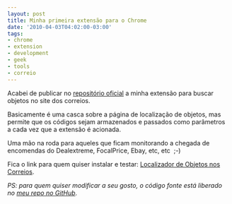 ```yaml
---
layout: post
title: Minha primeira extensão para o Chrome
date: '2010-04-03T04:02:00-03:00'
tags:
- chrome
- extension
- development
- geek
- tools
- correio
---
```

Acabei de publicar no [repositório oficial](https://chrome.google.com/extensions/ "Google Play Store") a minha extensão para buscar objetos no site dos correios.

Basicamente é uma casca sobre a página de localização de objetos, mas permite que os códigos sejam armazenados e passados como parâmetros a cada vez que a extensão é acionada.

Uma mão na roda para aqueles que ficam monitorando a chegada de encomendas do Dealextreme, FocalPrice, Ebay, etc, etc  ;-)

Fica o link para quem quiser instalar e testar: [Localizador de Objetos nos Correios](https://chrome.google.com/webstore/detail/localizador-de-objetos-no/knglknpmnnnobciipgadcpbkpcegikhj "Localizador de Objetos nos Correios").

*PS: para quem quiser modificar a seu gosto, o código fonte está liberado no [meu repo no GitHub](https://github.com/uilian/chrome_busca_objetos)*.
